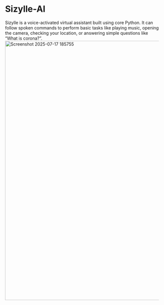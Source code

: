# Sizylle-AI
Sizylle is a voice-activated virtual assistant built using core Python. It can follow spoken commands to perform basic tasks like playing music, opening the camera, checking your location, or answering simple questions like “What is corona?”.
<img width="873" height="846" alt="Screenshot 2025-07-17 185755" src="https://github.com/user-attachments/assets/dab7c3ce-9e91-4032-8c29-3b1590f1a6a6" />
